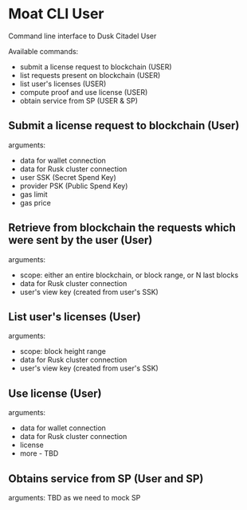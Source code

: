# Moat CLI User

Command line interface to Dusk Citadel User

Available commands:

- submit a license request to blockchain (USER)
- list requests present on blockchain (USER)
- list user's licenses (USER)
- compute proof and use license (USER)
- obtain service from SP (USER & SP)

## Submit a license request to blockchain (User)

arguments:
- data for wallet connection
- data for Rusk cluster connection
- user SSK (Secret Spend Key)
- provider PSK (Public Spend Key)
- gas limit
- gas price

## Retrieve from blockchain the requests which were sent by the user (User)

arguments:
- scope: either an entire blockchain, or block range, or N last blocks
- data for Rusk cluster connection
- user's view key (created from user's SSK)

## List user's licenses (User)

arguments:
- scope: block height range
- data for Rusk cluster connection
- user's view key (created from user's SSK)

## Use license (User)

arguments:
- data for wallet connection
- data for Rusk cluster connection
- license
- more - TBD

## Obtains service from SP (User and SP)

arguments:
TBD as we need to mock SP

